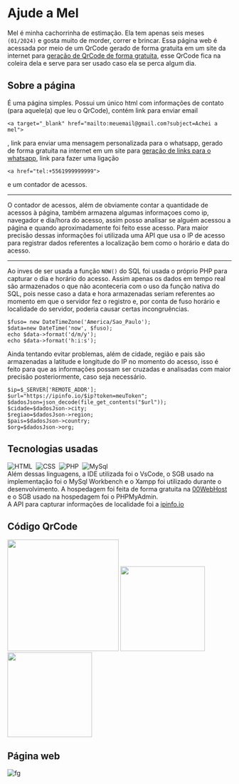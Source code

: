 # Ajude a Mel 
Mel é minha cachorrinha de estimação. Ela tem apenas seis meses `(01/2024)` e gosta muito de morder, correr e brincar. Essa página web é acessada por meio de um QrCode gerado de forma gratuita em um site da internet para <a href="https://qrcodefacil.com/">geração de QrCode de forma gratuita<a>, esse QrCode fica na coleira dela e serve para ser usado caso ela se perca algum dia.

## Sobre a página
É uma página simples. Possui um único html com informações de contato (para aquele(a) que leu o QrCode), contém link para enviar email 
```
<a target="_blank" href="mailto:meuemail@gmail.com?subject=Achei a mel">
```
, link para enviar uma mensagem personalizada para o whatsapp, gerado de forma gratuita na internet em um site para <a href="https://zap.convertte.com.br/gerador-link-whatsapp/">geração de links para o whatsapp<a>, link para fazer uma ligação 
```
<a href="tel:+5561999999999">
```
e um contador de acessos. <hr>O contador de acessos, além de obviamente contar a quantidade de acessos à página, também armazena algumas informaçoes como ip, navegador e dia/hora do acesso, assim posso analisar se alguém acessou a página e quando aproximadamente foi feito esse acesso. Para maior precisão dessas informações foi utilizada uma API que usa o IP de acesso para registrar dados referentes a localização bem como o horário e data do acesso.<hr>Ao inves de ser usada a função `NOW()` do SQL foi usada o próprio PHP para capturar o dia e horário do acesso. Assim apenas os dados em tempo real são armazenados o que não aconteceria com o uso da função nativa do SQL, pois nesse caso a data e hora armazenadas seriam referentes ao momento em que o servidor fez o registro e, por conta de fuso horário e localidade do servidor, poderia causar certas incongruências.
```
$fuso= new DateTimeZone('America/Sao_Paulo');
$data=new DateTime('now', $fuso);
echo $data->format('d/m/y');
echo $data->format('h:i:s');
```
Ainda tentando evitar problemas, além de cidade, região e pais são armazenadas a latitude e longitude do IP no momento do acesso, isso é feito para que as informações possam ser cruzadas e analisadas com maior precisão posteriormente, caso seja necessário.
```
$ip=$_SERVER['REMOTE_ADDR'];
$url="https://ipinfo.io/$ip?token=meuToken";
$dadosJson=json_decode(file_get_contents("$url"));
$cidade=$dadosJson->city;
$regiao=$dadosJson->region;
$pais=$dadosJson->country;
$org=$dadosJson->org;   
```
## Tecnologias usadas
![HTML](https://img.shields.io/badge/HTML-151515?style=for-the-badge&logo=html5&logoColor=white)&nbsp;
![CSS](https://img.shields.io/badge/CSS-151515?style=for-the-badge&logo=css3&logoColor=white)&nbsp;
![PHP](https://img.shields.io/badge/PHP-151515?style=for-the-badge&logo=php&logoColor=white)&nbsp;
![MySql](https://img.shields.io/badge/MySql-151515?style=for-the-badge&logo=mysqli&logoColor=white)&nbsp;<br>
Além dessas linguagens, a IDE utilizada foi o VsCode, o SGB usado na implementação foi o MySql Workbench e o Xampp foi utilizado durante o desenvolvimento. A hospedagem foi feita de forma gratuita na <a href="https://br.000webhost.com/">00WebHost</a> e o SGB usado na hospedagem foi o PHPMyAdmin.
<br>
A API para capturar informações de localidade foi a <a href="https://ipinfo.io/">ipinfo.io</a>

## Código QrCode
<img src="https://github.com/Gustavo-erades/ajudeMel/assets/108373134/0728ac84-389a-450b-bb0a-f67c19f0e876" width="250px">
<img src="https://github.com/Gustavo-erades/ajudeMel/assets/108373134/31385b84-ffca-44ef-bb8e-ebea9e893635" width="190px">
<img src="https://github.com/Gustavo-erades/ajudeMel/assets/108373134/591354b4-c79d-4d54-86b9-ff793a3f9df9" width="190px">

## Página web
![fg](https://github.com/Gustavo-erades/ajudeMel/assets/108373134/88834d94-e132-43ca-927e-7d84f8ce50f9)

